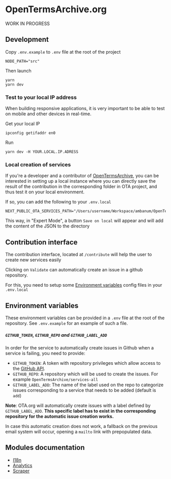 # OpenTermsArchive.org

WORK IN PROGRESS

## Development

Copy `.env.example` to `.env` file at the root of the project

```
NODE_PATH="src"
```

Then launch

```
yarn
yarn dev
```

### Test to your local IP address

When building responsive applications, it is very important to be able to test on mobile and other devices in real-time.

Get your local IP

```
ipconfig getifaddr en0
```

Run

```
yarn dev -H YOUR.LOCAL.IP.ADRESS
```

### Local creation of services

If you're a developer and a contributor of [OpenTermsArchive](https://github.com/ambanum/openTermsArchive), you can be interested in setting up a local instance where you can directly save the result of the contribution in the corresponding folder in OTA project, and thus test it on your local environment.

If so, you can add the following to your `.env.local`

```
NEXT_PUBLIC_OTA_SERVICES_PATH="/Users/username/Workspace/ambanum/OpenTermsArchive/services"
```

This way, in "Expert Mode", a button `Save on local` will appear and will add the content of the JSON to the directory

## Contribution interface

The contribution interface, located at `/contribute` will help the user to create new services easily

Clicking on `Validate` can automatically create an issue in a github repository.

For this, you need to setup some [Environment variables](#environment-variables) config files in your `.env.local`

## Environment variables

These environment variables can be provided in a `.env` file at the root of the repository. See `.env.example` for an example of such a file.

##### `GITHUB_TOKEN`, `GITHUB_REPO` and `GITHUB_LABEL_ADD`

In order for the service to automatically create issues in Github when a service is failing, you need to provide:

- `GITHUB_TOKEN`: A token with repository privileges which allow access to the [GitHub API](https://github.com/settings/tokens).
- `GITHUB_REPO`: A repository which will be used to create the issues. For example `OpenTermsArchive/services-all`
- `GITHUB_LABEL_ADD`: The name of the label used on the repo to categorize issues corresponding to a service that needs to be added (default is `add`)

**Note**: OTA.org will automatically create issues with a label defined by `GITHUB_LABEL_ADD`. **This specific label has to exist in the corresponding repository for the automatic issue creation works.**

In case this automatic creation does not work, a fallback on the previous email system will occur, opening a `mailto` link with prepopulated data.

## Modules documentation

- [I18n](./src/modules/I18n/README.md)
- [Analytics](./src/modules/Analytics/README.md)
- [Scraper](./src/modules/Scraper/README.md)
